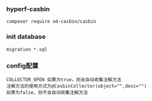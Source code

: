 ### hyperf-casbin
`composer require xd-casbin/casbin`
### init database
    migration *.sql
### config配置
    COLLECTOR_OPEN 如果为true，则会自动收集注解方法
    注解方法的使用方式为@CasbinCollector(object="",desc="")
    如果为false，则不会自动收集注解方法

    